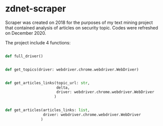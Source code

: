 # zdnet-scraper

Scraper was created on 2018 for the purposes of my text mining project that contained analysis of articles on security topic. Codes were refreshed on December 2020.

The project include 4 functions:

```python 

def full_driver()

```


```python 

def get_topics(driver: webdriver.chrome.webdriver.WebDriver)

```

```python

def get_articles_links(topic_url: str, 
                       delta, 
                       driver: webdriver.chrome.webdriver.WebDriver
                      )
```

```python

def get_articles(articles_links: list, 
                 driver: webdriver.chrome.webdriver.WebDriver
                )
```




